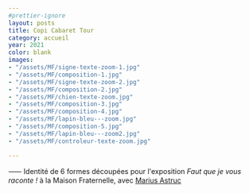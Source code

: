```yaml
---
#prettier-ignore
layout: posts
title: Copi Cabaret Tour
category: accueil
year: 2021
color: blank
images:
- "/assets/MF/signe-texte-zoom-1.jpg"
- "/assets/MF/composition-1.jpg"
- "/assets/MF/signe-texte-zoom-2.jpg"
- "/assets/MF/composition-2.jpg"
- "/assets/MF/chien-texte-zoom.jpg"
- "/assets/MF/composition-3.jpg"
- "/assets/MF/composition-4.jpg"
- "/assets/MF/lapin-bleu---zoom.jpg"
- "/assets/MF/composition-5.jpg"
- "/assets/MF/lapin-bleu---zoom2.jpg"
- "/assets/MF/controleur-texte-zoom.jpg"

---
```


⸺ Identité de 6 formes découpées pour l'exposition _Faut que je vous raconte !_ à la Maison Fraternelle, avec [Marius Astruc][1]

[1]: https://www.instagram.com/marius_astruc/
